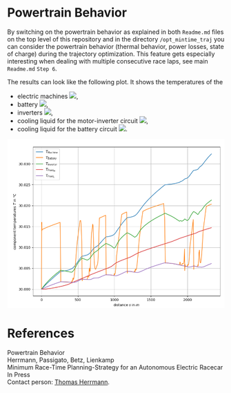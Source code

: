 # Powertrain Behavior
By switching on the powertrain behavior as explained in both `Readme.md` files on the top level of this repository and
in the directory `/opt_mintime_traj` you can consider the powertrain behavior (thermal behavior, power losses,
state of charge) during the trajectory optimization. This feature gets especially interesting when dealing with multiple
consecutive race laps, see main `Readme.md` `Step 6`.

The results can look like the following plot. It shows the temperatures of the
- electric machines <img src="https://latex.codecogs.com/gif.latex?T_\mathrm{Machine}" />,
- battery <img src="https://latex.codecogs.com/gif.latex?T_\mathrm{Battery}" />,
- inverters <img src="https://latex.codecogs.com/gif.latex?T_\mathrm{Inverter}" />,
- cooling liquid for the motor-inverter circuit <img src="https://latex.codecogs.com/gif.latex?T_\mathrm{Fluid_{MI}}" />,
- cooling liquid for the battery circuit <img src="https://latex.codecogs.com/gif.latex?T_\mathrm{Fluid}_{B}" />.

![Raceline for the Berlin FE track considering variable friction values](powertrain_temperatures.png)

# References
Powertrain Behavior\
Herrmann, Passigato, Betz, Lienkamp\
Minimum Race-Time Planning-Strategy for an Autonomous Electric Racecar\
In Press\
Contact person: [Thomas Herrmann](mailto:thomas.herrmann@tum.de).
